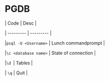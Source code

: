 # PGDB
| Code | Desc |

| --------- | --------- |

|`psql -U <Username>` | Lunch commandprompt |


|`\c <database name>` | State of connection |


|`\d `| Tables |


| `\q` | Quit |

